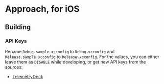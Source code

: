 # Approach, for iOS

## Building

### API Keys

Rename `Debug.sample.xcconfig` to `Debug.xcconfig` and `Release.sample.xcconfig` to `Release.xcconfig`. For the values, you can either leave them as `DISABLE` while developing, or get new API keys from the sources:

- [TelemetryDeck](https://telemetrydeck.com/)
